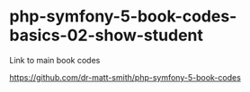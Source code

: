 # php-symfony-5-book-codes-basics-02-show-student

Link to main book codes

https://github.com/dr-matt-smith/php-symfony-5-book-codes

